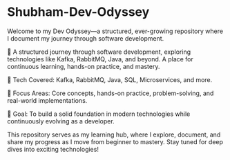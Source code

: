 # Shubham-Dev-Odyssey
Welcome to my Dev Odyssey—a structured, ever-growing repository where I document my journey through software development.

🚀 A structured journey through software development, exploring technologies like Kafka, RabbitMQ, Java, and beyond. A place for continuous learning, hands-on practice, and mastery.

🔹 Tech Covered: Kafka, RabbitMQ, Java, SQL, Microservices, and more.

🔹 Focus Areas: Core concepts, hands-on practice, problem-solving, and real-world implementations.

🔹 Goal: To build a solid foundation in modern technologies while continuously evolving as a developer.

This repository serves as my learning hub, where I explore, document, and share my progress as I move from beginner to mastery. Stay tuned for deep dives into exciting technologies!
